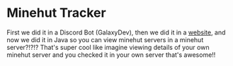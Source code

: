 # Minehut Tracker
First we did it in a Discord Bot (GalaxyDev), then we did it in a [website](https://galaxynetwork.ml/minehut_tracker/), and now we did it in Java so you can view minehut servers in a minehut server?!?!? That's super cool like imagine viewing details of your own minehut server and you checked it in your own server that's awesome!!
